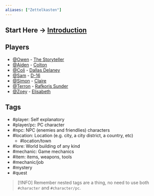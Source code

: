 ```yaml
---
aliases: ["Zettelkasten"]
---
```


## Start Here -> [Introduction](_Powder%20&%20Keg.md)

## Players
- [@Owen](@Owen.md) - [The Storyteller](@Owen.md) 
- [@Aiden](@Aiden.md) - [Colton](Colton.md)
- [@Coli](@Coli.md) - [Dallas Delaney](Dallas%20Delaney.md)
- [@Sam](@Sam.md) - [D-16](D-16.md)
- [@Simon](@Simon.md) - [Claire](Claire.md)
- [@Terron](@Terron.md) - [Rafkoris Sunder](Rafkoris%20Sunder.md)
- [@Zoey](@Zoey.md) - [Elisabeth](Elisabeth.md)

## Tags

- #player: Self explanatory
- #player/pc: PC character
- #npc: NPC (enemies and friendlies) characters
- #location: Location (e.g. city, a city district, a country, etc)
	- #location/town
- #lore: World building of any kind
- #mechanic: Game mechanics
- #item: items, weapons, tools
- #mechanic/job
- #mystery 
- #quest

> [!INFO]
> Remember nested tags are a thing, no need to use both `#character` and `#character/pc`.

